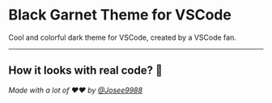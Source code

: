 # **Black Garnet Theme for VSCode**

Cool and colorful dark theme for VSCode, created by a VSCode fan.

---

## How it looks with real code? 📸

*Made with a lot of ❤️❤️ by [@Josee9988](https://github.com/Josee9988)*
